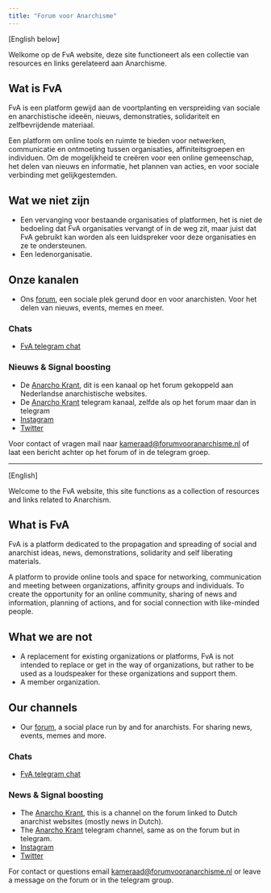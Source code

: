 ```yaml
---
title: "Forum voor Anarchisme"
---
```


[English below]

Welkome op de FvA website, deze site functioneert als een collectie van resources en links gerelateerd aan Anarchisme.

## Wat is FvA

FvA is een platform gewijd aan de voortplanting en verspreiding van sociale en anarchistische ideeën, nieuws, demonstraties, solidariteit en zelfbevrijdende materiaal.

Een platform om online tools en ruimte te bieden voor netwerken, communicatie en ontmoeting tussen organisaties, affiniteitsgroepen en individuen. Om de mogelijkheid te creëren voor een online gemeenschap, het delen van nieuws en informatie, het plannen van acties, en voor sociale verbinding met gelijkgestemden.

## Wat we niet zijn

- Een vervanging voor bestaande organisaties of platformen, het is niet de bedoeling dat FvA organisaties vervangt of in de weg zit, maar juist dat FvA gebruikt kan worden als een luidspreker voor deze organisaties en ze te ondersteunen.
- Een ledenorganisatie.

## Onze kanalen

- Ons [forum](https://forum.forumvooranarchisme.nl), een sociale plek gerund door en voor anarchisten. Voor het delen van nieuws, events, memes en meer.

### Chats

- [FvA telegram chat](https://t.me/forumvooranarchismeChat)

### Nieuws & Signal boosting

- De [Anarcho Krant](https://forum.forumvooranarchisme.nl/c/anarcho_krant), dit is een kanaal op het forum gekoppeld aan Nederlandse anarchistische websites.
- De [Anarcho Krant](https://t.me/anarcho_krant) telegram kanaal, zelfde als op het forum maar dan in telegram
- [Instagram](https://www.instagram.com/forumvooranarchisme/)
- [Twitter](https://twitter.com/AforumVoor)

Voor contact of vragen mail naar kameraad@forumvooranarchisme.nl of laat een bericht achter op het forum of in de telegram groep.

---

[English]

Welcome to the FvA website, this site functions as a collection of resources and links related to Anarchism.

## What is FvA

FvA is a platform dedicated to the propagation and spreading of social and anarchist ideas, news, demonstrations, solidarity and self liberating materials.

A platform to provide online tools and space for networking, communication and meeting between organizations, affinity groups and individuals. To create the opportunity for an online community, sharing of news and information, planning of actions, and for social connection with like-minded people.

## What we are not

- A replacement for existing organizations or platforms, FvA is not intended to replace or get in the way of organizations, but rather to be used as a loudspeaker for these organizations and support them.
- A member organization.

## Our channels

- Our [forum](https://forum.forumvooranarchisme.nl), a social place run by and for anarchists. For sharing news, events, memes and more.

### Chats

- [FvA telegram chat](https://t.me/forumvooranarchismeChat)

### News & Signal boosting

- The [Anarcho Krant](https://forum.forumvooranarchisme.nl/c/anarcho_krant), this is a channel on the forum linked to Dutch anarchist websites (mostly news in Dutch).
- The [Anarcho Krant](https://t.me/anarcho_krant) telegram channel, same as on the forum but in telegram.
- [Instagram](https://www.instagram.com/forumvooranarchisme/)
- [Twitter](https://twitter.com/AforumVoor)

For contact or questions email kameraad@forumvooranarchisme.nl or leave a message on the forum or in the telegram group.
